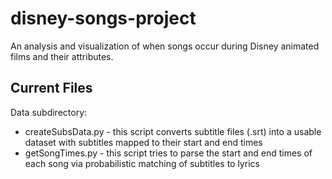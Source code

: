 # disney-songs-project
An analysis and visualization of when songs occur during Disney animated films and their attributes.

## Current Files

Data subdirectory:
- createSubsData.py - this script converts subtitle files (.srt) into a usable dataset with subtitles mapped to their start and end times
- getSongTimes.py - this script tries to parse the start and end times of each song via probabilistic matching of subtitles to lyrics
